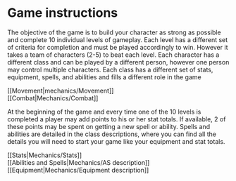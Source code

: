 # Game instructions  

   The objective of the game is to build your character as strong as possible and complete 10 individual levels of gameplay. Each level has a different set of criteria for completion and must be played accordingly to win. However it takes a team of characters (2-5) to beat each level. Each character has a different class and can be played by a different person, however one person may control multiple characters. Each class has a different set of stats, equipment, spells, and abilities and fills a different role in the game  
  

[[Movement|mechanics/Movement]]  
[[Combat|Mechanics/Combat]]  
  
   At the beginning of the game and every time one of the 10 levels is completed a player may add points to his or her stat totals. If available, 2 of these points may be spent on getting a new spell or ability. Spells and abilities are detailed in the class descriptions, where you can find all the details you will need to start your game like your equipment and stat totals.  
  
[[Stats|Mechanics/Stats]]  
[[Abilities and Spells|Mechanics/AS description]]  
[[Equipment|Mechanics/Equipment description]]     

